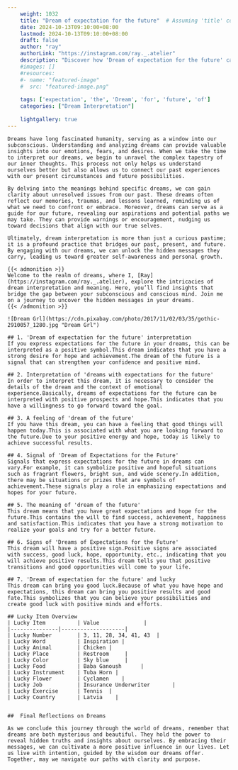 ```yaml
---
    weight: 1032
    title: "Dream of expectation for the future"  # Assuming 'title' column exists
    date: 2024-10-13T09:10:00+08:00
    lastmod: 2024-10-13T09:10:00+08:00
    draft: false
    author: "ray"
    authorLink: "https://instagram.com/ray._.atelier"
    description: "Discover how 'Dream of expectation for the future' can interpret your future and uncover its significant meanings in your life."
    #images: []
    #resources:
    #- name: "featured-image"
    #  src: "featured-image.png"
    
    tags: ['expectation', 'the', 'Dream', 'for', 'future', 'of']
    categories: ["Dream Interpretation"]
    
    lightgallery: true
---
```

    
    Dreams have long fascinated humanity, serving as a window into our subconscious. Understanding and analyzing dreams can provide valuable insights into our emotions, fears, and desires. When we take the time to interpret our dreams, we begin to unravel the complex tapestry of our inner thoughts. This process not only helps us understand ourselves better but also allows us to connect our past experiences with our present circumstances and future possibilities.
    
    By delving into the meanings behind specific dreams, we can gain clarity about unresolved issues from our past. These dreams often reflect our memories, traumas, and lessons learned, reminding us of what we need to confront or embrace. Moreover, dreams can serve as a guide for our future, revealing our aspirations and potential paths we may take. They can provide warnings or encouragement, nudging us toward decisions that align with our true selves.
    
    Ultimately, dream interpretation is more than just a curious pastime; it is a profound practice that bridges our past, present, and future. By engaging with our dreams, we can unlock the hidden messages they carry, leading us toward greater self-awareness and personal growth.
    
    {{< admonition >}}
    Welcome to the realm of dreams, where I, [Ray](https://instagram.com/ray._.atelier), explore the intricacies of dream interpretation and meaning. Here, you’ll find insights that bridge the gap between your subconscious and conscious mind. Join me on a journey to uncover the hidden messages in your dreams.
    {{< /admonition >}}
    
    ![Dream Grl](https://cdn.pixabay.com/photo/2017/11/02/03/35/gothic-2910057_1280.jpg "Dream Grl")
    
    ## 1. 'Dream of expectation for the future' interpretation
    If you express expectations for the future in your dreams, this can be interpreted as a positive symbol.This dream indicates that you have a strong desire for hope and achievement.The dream of the future is a signal that can strengthen your confidence and positive mind.
    
    ## 2. Interpretation of 'dreams with expectations for the future'
    In order to interpret this dream, it is necessary to consider the details of the dream and the context of emotional experience.Basically, dreams of expectations for the future can be interpreted with positive prospects and hope.This indicates that you have a willingness to go forward toward the goal.
    
    ## 3. A feeling of 'dream of the future'
    If you have this dream, you can have a feeling that good things will happen today.This is associated with what you are looking forward to the future.Due to your positive energy and hope, today is likely to achieve successful results.
    
    ## 4. Signal of 'Dream of Expectations for the Future'
    Signals that express expectations for the future in dreams can vary.For example, it can symbolize positive and hopeful situations such as fragrant flowers, bright sun, and wide scenery.In addition, there may be situations or prizes that are symbols of achievement.These signals play a role in emphasizing expectations and hopes for your future.
    
    ## 5. The meaning of 'dream of the future'
    This dream means that you have great expectations and hope for the future.This contains the will to find success, achievement, happiness and satisfaction.This indicates that you have a strong motivation to realize your goals and try for a better future.
    
    ## 6. Signs of 'Dreams of Expectations for the Future'
    This dream will have a positive sign.Positive signs are associated with success, good luck, hope, opportunity, etc., indicating that you will achieve positive results.This dream tells you that positive transitions and good opportunities will come to your life.
    
    ## 7. 'Dream of expectation for the future' and lucky
    This dream can bring you good luck.Because of what you have hope and expectations, this dream can bring you positive results and good fate.This symbolizes that you can believe your possibilities and create good luck with positive minds and efforts.
    
    ## Lucky Item Overview
    | Lucky Item          | Value              |
    |---------------|--------------------|
    | Lucky Number        | 3, 11, 28, 34, 41, 43  |
    | Lucky Word          | Inspiration |
    | Lucky Animal        | Chicken |
    | Lucky Place         | Restroom     |
    | Lucky Color         | Sky blue     |
    | Lucky Food          | Baba Ganoush      |
    | Lucky Instrument    | Tuba Horn |
    | Lucky Flower        | Cyclamen    |
    | Lucky Job           | Insurance Underwriter       |
    | Lucky Exercise      | Tennis  |
    | Lucky Country       | Latvia    |
    
    
    ##  Final Reflections on Dreams
    
    As we conclude this journey through the world of dreams, remember that dreams are both mysterious and beautiful. They hold the power to reveal hidden truths and insights about ourselves. By embracing their messages, we can cultivate a more positive influence in our lives. Let us live with intention, guided by the wisdom our dreams offer. Together, may we navigate our paths with clarity and purpose.
    
